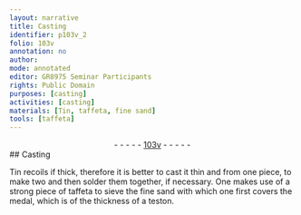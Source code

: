 ```yaml
---
layout: narrative
title: Casting
identifier: p103v_2
folio: 103v
annotation: no
author:
mode: annotated
editor: GR8975 Seminar Participants
rights: Public Domain
purposes: [casting]
activities: [casting]
materials: [Tin, taffeta, fine sand]
tools: [taffeta]
---
```


 <div class="folio" align="center">- - - - - <a href="http://gallica.bnf.fr/ark:/12148/btv1b10500001g/f212.image" target="_blank">103v</a> - - - - - </div>  
## Casting

 
<span class="activity"></span><span class="material">Tin</span> recoils if thick, therefore it is better to cast it thin and from one piece, to make two and then solder them together, if necessary. One makes use of a strong piece of <span class="material"><span class="tool">taffeta</span></span> to sieve the <span class="material">fine sand</span> with which one first covers the medal, which is of the thickness of a teston.
 